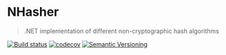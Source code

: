 # NHasher

> .NET implementation of different non-cryptographic hash algorithms

[![Build status](https://ci.appveyor.com/api/projects/status/8odpx6egv89uy2po/branch/master?svg=true)](https://ci.appveyor.com/project/CDuke/nhasher/branch/master)
[![codecov](https://codecov.io/gh/CDuke/NHasher/branch/master/graph/badge.svg)](https://codecov.io/gh/CDuke/NHasher)
[![Semantic Versioning](https://img.shields.io/badge/semver-2.0.0-3D9FE0.svg)](http://semver.org/)
